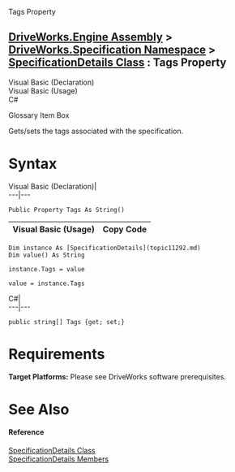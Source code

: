 Tags Property   
  
[DriveWorks.Engine Assembly](topic2156.md) > [DriveWorks.Specification Namespace](topic10764.md) > [SpecificationDetails Class](topic11292.md) : Tags Property  
---  
  
Visual Basic (Declaration)    
Visual Basic (Usage)    
C# 

Glossary Item Box

Gets/sets the tags associated with the specification. 

# Syntax

Visual Basic (Declaration)|   
---|---  
      
    
    Public Property Tags As String()  
  
Visual Basic (Usage)| Copy Code  
---|---  
      
    
    Dim instance As [SpecificationDetails](topic11292.md)
    Dim value() As String
     
    instance.Tags = value
     
    value = instance.Tags  
  
C#|   
---|---  
      
    
    public string[] Tags {get; set;}  
  
# Requirements

**Target Platforms:** Please see DriveWorks software prerequisites.

# See Also

#### Reference

[SpecificationDetails Class](topic11292.md)   
[SpecificationDetails Members](topic11293.md)


